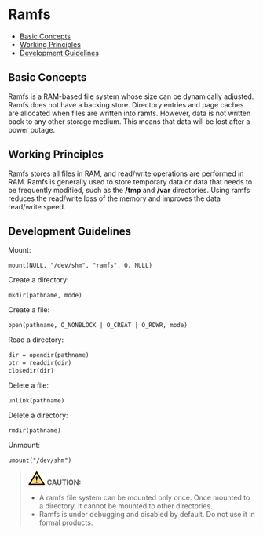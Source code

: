# Ramfs<a name="EN-US_TOPIC_0000001078864272"></a>

-   [Basic Concepts](#section9507151014420)
-   [Working Principles](#section1859711263447)
-   [Development Guidelines](#section163554380448)

## Basic Concepts<a name="section9507151014420"></a>

Ramfs is a RAM-based file system whose size can be dynamically adjusted. Ramfs does not have a backing store. Directory entries and page caches are allocated when files are written into ramfs. However, data is not written back to any other storage medium. This means that data will be lost after a power outage.

## Working Principles<a name="section1859711263447"></a>

Ramfs stores all files in RAM, and read/write operations are performed in RAM. Ramfs is generally used to store temporary data or data that needs to be frequently modified, such as the  **/tmp**  and  **/var**  directories. Using ramfs reduces the read/write loss of the memory and improves the data read/write speed.

## Development Guidelines<a name="section163554380448"></a>

Mount: 

```
mount(NULL, "/dev/shm", "ramfs", 0, NULL)
```

Create a directory:

```
mkdir(pathname, mode)
```

Create a file:

```
open(pathname, O_NONBLOCK | O_CREAT | O_RDWR, mode)
```

Read a directory:

```
dir = opendir(pathname) 
ptr = readdir(dir)
closedir(dir)
```

Delete a file:

```
unlink(pathname)
```

Delete a directory:

```
rmdir(pathname)
```

Unmount:

```
umount("/dev/shm")
```

>![](../public_sys-resources/icon-caution.gif) **CAUTION:** 
>-   A ramfs file system can be mounted only once. Once mounted to a directory, it cannot be mounted to other directories.
>-   Ramfs is under debugging and disabled by default. Do not use it in formal products.

